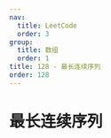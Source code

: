 ```yaml
---
nav:
  title: LeetCode
  order: 3
group:
  title: 数组
  order: 1
title: 128 - 最长连续序列
order: 128
---
```


# 最长连续序列